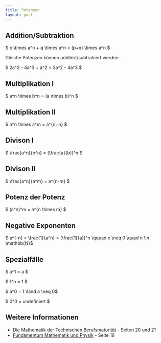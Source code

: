 ```yaml
---
title: Potenzen
layout: post
---
```


## Addition/Subtraktion

$ p \times a^n + q \times a^n = (p+q) \times a^n $

Gleiche Potenzen können additert/subtrahiert werden:

$ 2a^2 - 4a^3 + a^2 = 3a^2 - 4a^3 $

## Multiplikation I

$ a^n \times b^n = (a \times b)^n $

## Multiplikation II

$ a^n \times a^m = a^{n+n} $

## Divison I

$ \frac{a^n}{b^n} = (\frac{a}{b})^n $

## Divison II

$ \frac{a^n}{a^m} = a^{n-m} $

## Potenz der Potenz

$ (a^n)^m = a^{n \times m} $

## Negative Exponenten

$ a^{-n} = \frac{1}{a^n} = (\frac{1}{a})^n \qquad x \neq 0 \quad n \in \mathbb{N}$


## Spezialfälle

$ a^1 = a $

$ 1^n = 1 $

$ a^0 = 1 \land a \neq 0$

$ 0^0 = undefiniert $


## Weitere Informationen
* [Die Mathematik der Technischen Berufsmaturität](http://www.hep-verlag.ch/mathematik-tbm) - Seiten 20 und 21
* [Fundamentum Mathematik und Physik](http://www.ofv.ch/index.php?ID=bkDet&nr=2125) - Seite 16
